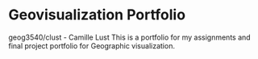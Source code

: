 # Geovisualization Portfolio
geog3540/clust - Camille Lust
This is a portfolio for my assignments and final project portfolio for Geographic visualization.